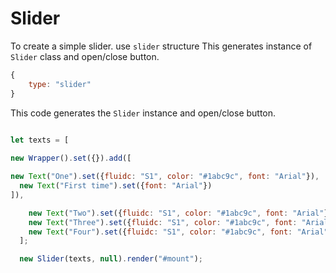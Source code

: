 # Slider
To create a simple slider. use ```slider``` structure
This generates instance of ```Slider``` class and open/close button. 


```js
{
    type: "slider"
}
```

This code generates the ```Slider``` instance and open/close button.


```js
  
let texts = [

new Wrapper().set({}).add([

new Text("One").set({fluidc: "S1", color: "#1abc9c", font: "Arial"}),
  new Text("First time").set({font: "Arial"})
]),  

    new Text("Two").set({fluidc: "S1", color: "#1abc9c", font: "Arial"}),
    new Text("Three").set({fluidc: "S1", color: "#1abc9c", font: "Arial"}),
    new Text("Four").set({fluidc: "S1", color: "#1abc9c", font: "Arial"})
  ];

  new Slider(texts, null).render("#mount");
 
```

